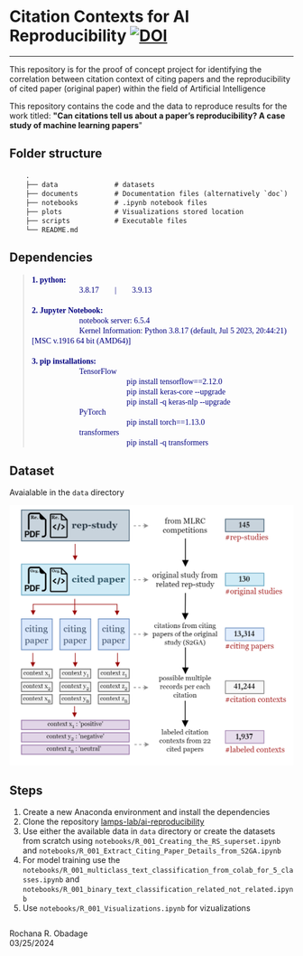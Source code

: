 # Citation Contexts for AI Reproducibility [![DOI](https://zenodo.org/badge/DOI/10.5281/zenodo.10871052.svg)](https://doi.org/10.5281/zenodo.10871052)
___
This repository is for the proof of concept project for identifying the correlation between citation context of citing papers and the reproducibility of cited paper (original paper) within the field  of Artificial Intelligence

This repository contains the code and the data to reproduce results for the work titled: <b>"Can citations tell us about a paper’s reproducibility? A
case study of machine learning papers</b>" 

## Folder structure 
```
    .
    ├── data              # datasets
    ├── documents         # Documentation files (alternatively `doc`)
    ├── notebooks         # .ipynb notebook files
    ├── plots             # Visualizations stored location
    ├── scripts           # Executable files
    └── README.md
```


## Dependencies ##
> <font face="consolas" color='#000080'><b>1. python:</b><br> 
    &emsp;&emsp;&emsp;&emsp;&emsp;&emsp;3.8.17&emsp;&emsp;|&emsp;&emsp;3.9.13<br><br>
<b>2. Jupyter Notebook:</b><br>
    &emsp;&emsp;&emsp;&emsp;&emsp;&emsp;notebook server: 6.5.4<br>
    &emsp;&emsp;&emsp;&emsp;&emsp;&emsp;Kernel Information: Python 3.8.17 (default, Jul  5 2023, 20:44:21) [MSC v.1916 64 bit (AMD64)]<br><br>
<b>3. pip installations:</b><br>
    &emsp;&emsp;&emsp;&emsp;&emsp;&emsp;TensorFlow<br>
    &emsp;&emsp;&emsp;&emsp;&emsp;&emsp;&emsp;&emsp;&emsp;&emsp;&emsp;&emsp;pip install tensorflow==2.12.0<br>
 &emsp;&emsp;&emsp;&emsp;&emsp;&emsp;&emsp;&emsp;&emsp;&emsp;&emsp;&emsp;pip install keras-core --upgrade<br>
 &emsp;&emsp;&emsp;&emsp;&emsp;&emsp;&emsp;&emsp;&emsp;&emsp;&emsp;&emsp;pip install -q keras-nlp --upgrade<br>
      &emsp;&emsp;&emsp;&emsp;&emsp;&emsp;PyTorch<br>
    &emsp;&emsp;&emsp;&emsp;&emsp;&emsp;&emsp;&emsp;&emsp;&emsp;&emsp;&emsp;pip install torch==1.13.0<br>
 &emsp;&emsp;&emsp;&emsp;&emsp;&emsp;transformers<br>
    &emsp;&emsp;&emsp;&emsp;&emsp;&emsp;&emsp;&emsp;&emsp;&emsp;&emsp;&emsp;pip install -q transformers<br>


</font>

## Dataset ##
Avaialable in the `data` directory

![alt text](documents/citaion_contexts_relationships.png "Citation Contexts for AI Reproducibility - Dataset")


## Steps ##
1. Create a new Anaconda environment and install the dependencies
2. Clone the repository [lamps-lab/ai-reproducibility](https://github.com/lamps-lab/ai-reproducibility)
3. Use either the available data in `data` directory or create the datasets from scratch using `notebooks/R_001_Creating_the_RS_superset.ipynb` and `notebooks/R_001_Extract_Citing_Paper_Details_from_S2GA.ipynb` 
4. For model training use the `notebooks/R_001_multiclass_text_classification_from_colab_for_5_classes.ipynb` and `notebooks/R_001_binary_text_classification_related_not_related.ipynb`
5. Use `notebooks/R_001_Visualizations.ipynb` for vizualizations

<!-- ## Citation ## -->

```BibTeX

```

Rochana R. Obadage<br>
03/25/2024